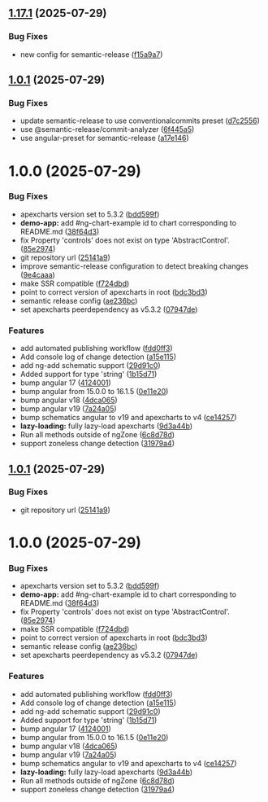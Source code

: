 ## [1.17.1](https://github.com/apexcharts/ng-apexcharts/compare/v1.17.0...v1.17.1) (2025-07-29)


### Bug Fixes

* new config for semantic-release ([f15a9a7](https://github.com/apexcharts/ng-apexcharts/commit/f15a9a70a046da7df16f8c4302ed92bab94536dc))

## [1.0.1](https://github.com/apexcharts/ng-apexcharts/compare/v1.0.0...v1.0.1) (2025-07-29)


### Bug Fixes

* update semantic-release to use conventionalcommits preset ([d7c2556](https://github.com/apexcharts/ng-apexcharts/commit/d7c25563500dc7e899d04874768beb6d043be9b8))
* use @semantic-release/commit-analyzer ([6f445a5](https://github.com/apexcharts/ng-apexcharts/commit/6f445a5da708f59055b709989c0a0670d8b4ff19))
* use angular-preset for semantic-release ([a17e146](https://github.com/apexcharts/ng-apexcharts/commit/a17e14699eb993ed2e0e6e7439d3abe518965f35))

# 1.0.0 (2025-07-29)


### Bug Fixes

* apexcharts version set to 5.3.2 ([bdd599f](https://github.com/apexcharts/ng-apexcharts/commit/bdd599feabf3966d8386b13386845e2eb7659c2e))
* **demo-app:** add #ng-chart-example id to chart corresponding to README.md ([38f64d3](https://github.com/apexcharts/ng-apexcharts/commit/38f64d3f838597af34ce4212f147854f297dd3a4))
* fix Property 'controls' does not exist on type 'AbstractControl'. ([85e2974](https://github.com/apexcharts/ng-apexcharts/commit/85e2974ebe853fa36928041d571c3e35066e2f64))
* git repository url ([25141a9](https://github.com/apexcharts/ng-apexcharts/commit/25141a95704c186fa0e0dc9a9e72fa896ddccef2))
* improve semantic-release configuration to detect breaking changes ([9e4caaa](https://github.com/apexcharts/ng-apexcharts/commit/9e4caaa236d2728fb8724dc625bddcdcbee2ea7c))
* make SSR compatible ([f724dbd](https://github.com/apexcharts/ng-apexcharts/commit/f724dbd103dda759d9cddb1d7f9d6c8a23ec532a))
* point to correct version of apexcharts in root ([bdc3bd3](https://github.com/apexcharts/ng-apexcharts/commit/bdc3bd345ec04920fa10cf5cded065538e90b203))
* semantic release config ([ae236bc](https://github.com/apexcharts/ng-apexcharts/commit/ae236bc43004373d3f01add0f3539039c5676ee9))
* set apexcharts peerdependency as v5.3.2 ([07947de](https://github.com/apexcharts/ng-apexcharts/commit/07947deb3097e07b43bdb1d9364e0c6f090c3e20))


### Features

* add automated publishing workflow ([fdd0ff3](https://github.com/apexcharts/ng-apexcharts/commit/fdd0ff3b1b0127a0f297df164da2a08d9fa503e3))
* Add console log of change detection ([a15e115](https://github.com/apexcharts/ng-apexcharts/commit/a15e1155fb5299d1da8ea90416c30fce215eb6f9))
* add ng-add schematic support ([29d91c0](https://github.com/apexcharts/ng-apexcharts/commit/29d91c0875d279d4476fdd621a06e454f4b1f2a9))
* Added support for type 'string'  ([1b15d71](https://github.com/apexcharts/ng-apexcharts/commit/1b15d7182a86f09adce60be7b95c808ed335908a))
* bump angular 17 ([4124001](https://github.com/apexcharts/ng-apexcharts/commit/41240018c8d191e5c4e7e1916ada7c00a0192f4f))
* bump angular from 15.0.0 to 16.1.5 ([0e11e20](https://github.com/apexcharts/ng-apexcharts/commit/0e11e20432a15a324d8dc849b4aafa353b2a117c))
* bump angular v18 ([4dca065](https://github.com/apexcharts/ng-apexcharts/commit/4dca065372ae4c114ee475e9c688907a1a324215))
* bump angular v19 ([7a24a05](https://github.com/apexcharts/ng-apexcharts/commit/7a24a05072748e3ec0c57892cc32bd6901b33678))
* bump schematics angular to v19 and apexcharts to v4 ([ce14257](https://github.com/apexcharts/ng-apexcharts/commit/ce14257148e2c79779ecc4be8042dd24a82489ab))
* **lazy-loading:** fully lazy-load apexcharts ([9d3a44b](https://github.com/apexcharts/ng-apexcharts/commit/9d3a44b2f37817705d7067a002110a93ac5e0c6c))
* Run all methods outside of ngZone ([6c8d78d](https://github.com/apexcharts/ng-apexcharts/commit/6c8d78d52f0c41f928b7a4f0da86be67cb00af7e))
* support zoneless change detection ([31979a4](https://github.com/apexcharts/ng-apexcharts/commit/31979a48396130c760efd688cac948564197b698))

## [1.0.1](https://github.com/apexcharts/ng-apexcharts/compare/v1.0.0...v1.0.1) (2025-07-29)


### Bug Fixes

* git repository url ([25141a9](https://github.com/apexcharts/ng-apexcharts/commit/25141a95704c186fa0e0dc9a9e72fa896ddccef2))

# 1.0.0 (2025-07-29)


### Bug Fixes

* apexcharts version set to 5.3.2 ([bdd599f](https://github.com/apexcharts/ng-apexcharts/commit/bdd599feabf3966d8386b13386845e2eb7659c2e))
* **demo-app:** add #ng-chart-example id to chart corresponding to README.md ([38f64d3](https://github.com/apexcharts/ng-apexcharts/commit/38f64d3f838597af34ce4212f147854f297dd3a4))
* fix Property 'controls' does not exist on type 'AbstractControl'. ([85e2974](https://github.com/apexcharts/ng-apexcharts/commit/85e2974ebe853fa36928041d571c3e35066e2f64))
* make SSR compatible ([f724dbd](https://github.com/apexcharts/ng-apexcharts/commit/f724dbd103dda759d9cddb1d7f9d6c8a23ec532a))
* point to correct version of apexcharts in root ([bdc3bd3](https://github.com/apexcharts/ng-apexcharts/commit/bdc3bd345ec04920fa10cf5cded065538e90b203))
* semantic release config ([ae236bc](https://github.com/apexcharts/ng-apexcharts/commit/ae236bc43004373d3f01add0f3539039c5676ee9))
* set apexcharts peerdependency as v5.3.2 ([07947de](https://github.com/apexcharts/ng-apexcharts/commit/07947deb3097e07b43bdb1d9364e0c6f090c3e20))


### Features

* add automated publishing workflow ([fdd0ff3](https://github.com/apexcharts/ng-apexcharts/commit/fdd0ff3b1b0127a0f297df164da2a08d9fa503e3))
* Add console log of change detection ([a15e115](https://github.com/apexcharts/ng-apexcharts/commit/a15e1155fb5299d1da8ea90416c30fce215eb6f9))
* add ng-add schematic support ([29d91c0](https://github.com/apexcharts/ng-apexcharts/commit/29d91c0875d279d4476fdd621a06e454f4b1f2a9))
* Added support for type 'string'  ([1b15d71](https://github.com/apexcharts/ng-apexcharts/commit/1b15d7182a86f09adce60be7b95c808ed335908a))
* bump angular 17 ([4124001](https://github.com/apexcharts/ng-apexcharts/commit/41240018c8d191e5c4e7e1916ada7c00a0192f4f))
* bump angular from 15.0.0 to 16.1.5 ([0e11e20](https://github.com/apexcharts/ng-apexcharts/commit/0e11e20432a15a324d8dc849b4aafa353b2a117c))
* bump angular v18 ([4dca065](https://github.com/apexcharts/ng-apexcharts/commit/4dca065372ae4c114ee475e9c688907a1a324215))
* bump angular v19 ([7a24a05](https://github.com/apexcharts/ng-apexcharts/commit/7a24a05072748e3ec0c57892cc32bd6901b33678))
* bump schematics angular to v19 and apexcharts to v4 ([ce14257](https://github.com/apexcharts/ng-apexcharts/commit/ce14257148e2c79779ecc4be8042dd24a82489ab))
* **lazy-loading:** fully lazy-load apexcharts ([9d3a44b](https://github.com/apexcharts/ng-apexcharts/commit/9d3a44b2f37817705d7067a002110a93ac5e0c6c))
* Run all methods outside of ngZone ([6c8d78d](https://github.com/apexcharts/ng-apexcharts/commit/6c8d78d52f0c41f928b7a4f0da86be67cb00af7e))
* support zoneless change detection ([31979a4](https://github.com/apexcharts/ng-apexcharts/commit/31979a48396130c760efd688cac948564197b698))
